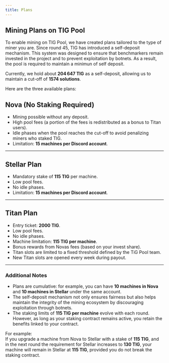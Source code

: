 ```yaml
---
title: Plans
---
```


## Mining Plans on TIG Pool  

To enable mining on TIG Pool, we have created plans tailored to the type of miner you are. Since round 45, TIG has introduced a self-deposit mechanism. This system was designed to ensure that benchmarkers remain invested in the project and to prevent exploitation by botnets. As a result, the pool is required to maintain a minimun of self deposit.  

Currently, we hold about  **204 647 TIG** as a self-deposit, allowing us to maintain a cut-off of **1574  solutions**.  

Here are the three available plans:  

## **Nova (No Staking Required)**  

- Mining possible without any deposit.  
- High pool fees (a portion of the fees is redistributed as a bonus to Titan users).  
- Idle phases when the pool reaches the cut-off to avoid penalizing miners who staked TIG.  
- Limitation: **15 machines per Discord account**.  

---

## **Stellar Plan**  

- Mandatory stake of **115 TIG** per machine.  
- Low pool fees.  
- No idle phases.  
- Limitation: **15 machines per Discord account**.  

---

## **Titan Plan**  

- Entry ticket: **2000 TIG**.  
- Low pool fees.  
- No idle phases.  
- Machine limitation: **115 TIG per machine**. 
- Bonus rewards from Novas fees (based on your invest share).
- Titan slots are limited to a fixed threshold defined by the TiG Pool team.
- New Titan slots are opened every week during payout.

---

### Additional Notes  

- Plans are cumulative: for example, you can have **10 machines in Nova** and **10 machines in Stellar** under the same account.  
- The self-deposit mechanism not only ensures fairness but also helps maintain the integrity of the mining ecosystem by discouraging exploitation through botnets.  
- The staking limits of **115 TIG per machine** evolve with each round. However, as long as your staking contract remains active, you retain the benefits linked to your contract.  

For example:  
If you upgrade a machine from Nova to Stellar with a stake of **115 TIG**, and in the next round the requirement for Stellar increases to **130 TIG**, your machine will remain in Stellar at **115 TIG**, provided you do not break the staking contract.  
